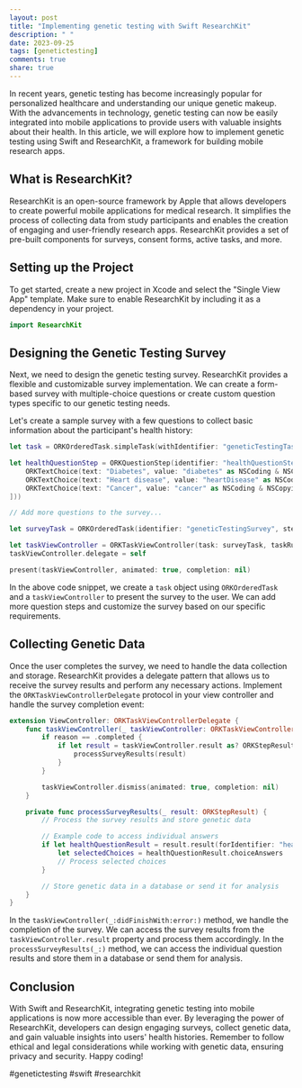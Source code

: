 ```yaml
---
layout: post
title: "Implementing genetic testing with Swift ResearchKit"
description: " "
date: 2023-09-25
tags: [genetictesting]
comments: true
share: true
---
```


In recent years, genetic testing has become increasingly popular for personalized healthcare and understanding our unique genetic makeup. With the advancements in technology, genetic testing can now be easily integrated into mobile applications to provide users with valuable insights about their health. In this article, we will explore how to implement genetic testing using Swift and ResearchKit, a framework for building mobile research apps.

## What is ResearchKit?

ResearchKit is an open-source framework by Apple that allows developers to create powerful mobile applications for medical research. It simplifies the process of collecting data from study participants and enables the creation of engaging and user-friendly research apps. ResearchKit provides a set of pre-built components for surveys, consent forms, active tasks, and more.

## Setting up the Project

To get started, create a new project in Xcode and select the "Single View App" template. Make sure to enable ResearchKit by including it as a dependency in your project.

```swift
import ResearchKit
```

## Designing the Genetic Testing Survey

Next, we need to design the genetic testing survey. ResearchKit provides a flexible and customizable survey implementation. We can create a form-based survey with multiple-choice questions or create custom question types specific to our genetic testing needs.

Let's create a sample survey with a few questions to collect basic information about the participant's health history:

```swift
let task = ORKOrderedTask.simpleTask(withIdentifier: "geneticTestingTask", title: "Genetic Testing Survey", text: "Please answer the following questions.")

let healthQuestionStep = ORKQuestionStep(identifier: "healthQuestionStep", title: "Have you ever been diagnosed with any of the following?", answer: ORKAnswerFormat.choiceAnswerFormat(with: .multipleChoice, textChoices: [
    ORKTextChoice(text: "Diabetes", value: "diabetes" as NSCoding & NSCopying & NSObjectProtocol),
    ORKTextChoice(text: "Heart disease", value: "heartDisease" as NSCoding & NSCopying & NSObjectProtocol),
    ORKTextChoice(text: "Cancer", value: "cancer" as NSCoding & NSCopying & NSObjectProtocol)
]))

// Add more questions to the survey...

let surveyTask = ORKOrderedTask(identifier: "geneticTestingSurvey", steps: [healthQuestionStep])

let taskViewController = ORKTaskViewController(task: surveyTask, taskRun: nil)
taskViewController.delegate = self

present(taskViewController, animated: true, completion: nil)
```

In the above code snippet, we create a `task` object using `ORKOrderedTask` and a `taskViewController` to present the survey to the user. We can add more question steps and customize the survey based on our specific requirements.

## Collecting Genetic Data

Once the user completes the survey, we need to handle the data collection and storage. ResearchKit provides a delegate pattern that allows us to receive the survey results and perform any necessary actions. Implement the `ORKTaskViewControllerDelegate` protocol in your view controller and handle the survey completion event:

```swift
extension ViewController: ORKTaskViewControllerDelegate {
    func taskViewController(_ taskViewController: ORKTaskViewController, didFinishWith reason: ORKTaskViewControllerFinishReason, error: Error?) {
        if reason == .completed {
            if let result = taskViewController.result as? ORKStepResult {
                processSurveyResults(result)
            }
        }

        taskViewController.dismiss(animated: true, completion: nil)
    }

    private func processSurveyResults(_ result: ORKStepResult) {
        // Process the survey results and store genetic data

        // Example code to access individual answers
        if let healthQuestionResult = result.result(forIdentifier: "healthQuestionStep") as? ORKChoiceQuestionResult {
            let selectedChoices = healthQuestionResult.choiceAnswers
            // Process selected choices
        }

        // Store genetic data in a database or send it for analysis
    }
}
```

In the `taskViewController(_:didFinishWith:error:)` method, we handle the completion of the survey. We can access the survey results from the `taskViewController.result` property and process them accordingly. In the `processSurveyResults(_:)` method, we can access the individual question results and store them in a database or send them for analysis.

## Conclusion

With Swift and ResearchKit, integrating genetic testing into mobile applications is now more accessible than ever. By leveraging the power of ResearchKit, developers can design engaging surveys, collect genetic data, and gain valuable insights into users' health histories. Remember to follow ethical and legal considerations while working with genetic data, ensuring privacy and security. Happy coding!

#genetictesting #swift #researchkit
